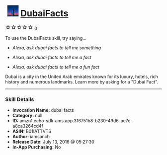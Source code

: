 # &nbsp;<img src="skill_icon" alt="DubaiFacts icon" width="36"> [DubaiFacts](http://alexa.amazon.com/#skills/amzn1.echo-sdk-ams.app.316751b8-b230-49d6-ae7c-a8ca3264cd4f)
![0 stars](../../images/ic_star_border_black_18dp_1x.png)![0 stars](../../images/ic_star_border_black_18dp_1x.png)![0 stars](../../images/ic_star_border_black_18dp_1x.png)![0 stars](../../images/ic_star_border_black_18dp_1x.png)![0 stars](../../images/ic_star_border_black_18dp_1x.png) 0

To use the DubaiFacts skill, try saying...

* *Alexa, ask dubai facts to tell me something*

* *Alexa, ask dubai facts to tell me a fact*

* *Alexa, ask dubai facts to tell me a fun fact*

Dubai is a city in the United Arab emirates known for its luxury, hotels, rich history and numerous landmarks. Learn more by asking for a "Dubai Fact".

***

### Skill Details

* **Invocation Name:** dubai facts
* **Category:** null
* **ID:** amzn1.echo-sdk-ams.app.316751b8-b230-49d6-ae7c-a8ca3264cd4f
* **ASIN:** B01IATTVTS
* **Author:** iamsanch
* **Release Date:** July 13, 2016 @ 05:27:30
* **In-App Purchasing:** No
